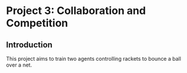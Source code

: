 # Project 3: Collaboration and Competition

## Introduction

This project aims to train two agents controlling rackets to bounce a ball over a net.

